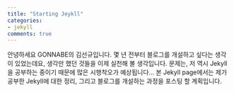 ```yaml
---
title: "Starting Jeykll"
categories:
- jekyll
comments: true
---
```


안녕하세요 GONNABE의 김선규입니다. 몇 년 전부터 블로그를 개설하고 싶다는 생각이 있었는데요, 생각만 했던 것들을 이제 실천해 볼 생각입니다. 문제는, 저 역시 Jekyll을 공부하는 중이기 때문에 많은 시행착오가 예상됩니다... 본 Jekyll page에서는 제가 공부한 Jekyll에 대한 정리, 그리고 블로그를 개설하는 과정을 포스팅 할 계획입니다. 

